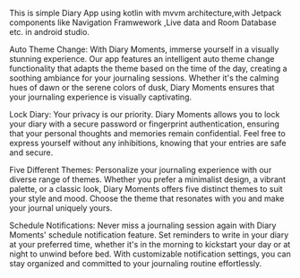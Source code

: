 This is simple Diary App using kotlin with mvvm architecture,with Jetpack components like Navigation Framwework ,Live data and Room Database etc.  in android studio.

Auto Theme Change: With Diary Moments, immerse yourself in a visually stunning experience. Our app features an intelligent auto theme change functionality that adapts the theme based on the time of the day, creating a soothing ambiance for your journaling sessions. Whether it's the calming hues of dawn or the serene colors of dusk, Diary Moments ensures that your journaling experience is visually captivating.

Lock Diary: Your privacy is our priority. Diary Moments allows you to lock your diary with a secure password or fingerprint authentication, ensuring that your personal thoughts and memories remain confidential. Feel free to express yourself without any inhibitions, knowing that your entries are safe and secure.

Five Different Themes: Personalize your journaling experience with our diverse range of themes. Whether you prefer a minimalist design, a vibrant palette, or a classic look, Diary Moments offers five distinct themes to suit your style and mood. Choose the theme that resonates with you and make your journal uniquely yours.

Schedule Notifications: Never miss a journaling session again with Diary Moments' schedule notification feature. Set reminders to write in your diary at your preferred time, whether it's in the morning to kickstart your day or at night to unwind before bed. With customizable notification settings, you can stay organized and committed to your journaling routine effortlessly.
